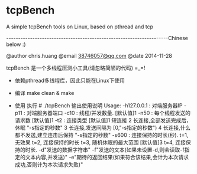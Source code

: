 tcpBench
========

A simple tcpBench tools on Linux, based on pthread and tcp

--------------------------------------------------------------------Chinese below :)

@author chris.huang
@email 38746057@qq.com
@date 2014-11-28

tcpBench 是一个多线程压测小工具(请忽略简陋的代码)  =_=!

* 依赖pthread多线程库，因此只能在Linux下使用

* 编译
    make clean & make
    
* 使用
    执行
        # ./tcpBench
    输出使用说明
        Usage: 
            -h127.0.0.1       :   对端服务器IP
            -p11              :   对端服务器端口
            -c10              :   线程/并发数量.
                                      [默认值]1 
            -n50              :   每个线程发送的请求数
                                      [默认值]1
            -t2               :   连接类型
                                      [默认值]1    短连接
                                      2 长连接,全部发送完成后，休眠 "-s指定的秒数"
                                      3 长连接,发送间隔为 [0,"-s指定的秒数")
                                      4 长连接,什么都不发送,建立连击后保持 "-s指定的秒数"
            -s600             :   连接保持的时长(秒).
                                      t=1, 无效果
                                      t=2, 连接保持的时长
                                      t=3, 随机休眠的最大范围
                                           [默认值]3
                                      t=4, 连接保持的时长.
            -d"发送的数据字符串"
            -f"发送的文本(如果未设置-d,则会读取-f指定的文本内容,并发送)"
            -e"期待的返回结果(如果符合该结果,会计为本次请求成功,否则计为本次请求失败)"
